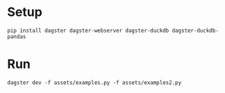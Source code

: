 # Setup

    pip install dagster dagster-webserver dagster-duckdb dagster-duckdb-pandas

# Run

    dagster dev -f assets/examples.py -f assets/examples2.py
